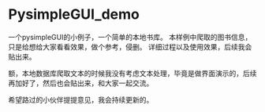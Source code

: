 # PysimpleGUI_demo
一个pysimpleGUI的小例子，一个简单的本地书库。
本样例中爬取的图书信息，只是给想给大家看看效果，做个参考，侵删。
详细过程以及使用效果，后续我会贴出来。

额，本地数据库爬取文本的时候我没有考虑文本处理，毕竟是做界面演示的，后续再加好了，然后也会贴出来，和大家一起交流。

希望路过的小伙伴提提意见，我会持续更新的。
